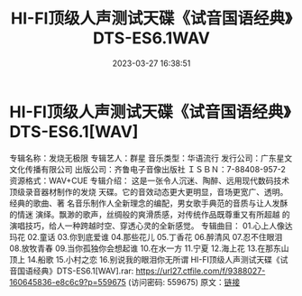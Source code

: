 ﻿---
title: HI-FI顶级人声测试天碟《试音国语经典》DTS-ES6.1WAV
date: 2023-03-27 16:38:51
categories: WAV车载音乐、镜像
tags: 华语中文
---
# HI-FI顶级人声测试天碟《试音国语经典》DTS-ES6.1[WAV]

专辑名称：发烧无极限
专辑艺人：群星
音乐类型：华语流行
发行公司：广东星文文化传播有限公司
出版公司：齐鲁电子音像出版社
ＩＳＢＮ：7-88408-957-2
资源格式：WAV+CUE
专辑介绍：
这是一张令人沉迷、陶醉、远用现代数码技术顶级录音器材制作的发烧
天碟。它的音效动态更大更明显，音场更宽广、透明。经典的歌曲、著
名音乐制作人全新理念的编配，男女歌手典范的音质与让人发酥的情迷
演绎。飘渺的歌声，丝绸般的爽滑质感，对传统作品既尊重又有所超越
的演唱技巧，给人一种跨越时空、穿透心灵的全新感觉。
专辑曲目：
01.心上人像达玛花
02.童话
03.你到底爱谁
04.那些花儿
05.丁香花
06.醉清风
07.忍不住眼泪
08.放牧青春
09.当你孤独你会想起谁
10.在水一方
11.宁夏
12.海上花
13.在那东山顶上
14.船歌
15.小村之恋
16.别说我的眼泪你无所谓
HI-FI顶级人声测试天碟《试音国语经典》DTS-ES6.1[WAV].rar: https://url27.ctfile.com/f/9388027-160645836-e8c6c9?p=559675
(访问密码: 559675)
原文：[链接](https://blog.sina.com.cn/s/blog_1647c7e7601031169.html)